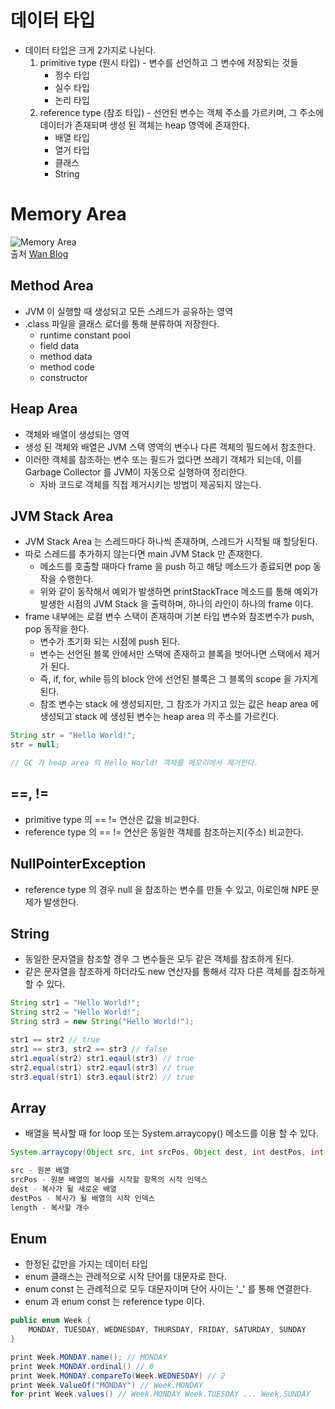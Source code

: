 # 데이터 타입

* 데이터 타입은 크게 2가지로 나뉜다.
    1. primitive type (원시 타입) - 변수를 선언하고 그 변수에 저장되는 것들
        * 정수 타입
        * 실수 타입
        * 논리 타입
    2. reference type (참조 타입) - 선언된 변수는 객체 주소를 가르키며, 그 주소에 데이터가 존재되며 생성 된 객체는 heap 영역에 존재한다.
        * 배열 타입
        * 열거 타입
        * 클래스
        * String

# Memory Area

![Memory Area](https://i.imgur.com/pAh5gIZ.png)
<br/>출처 [Wan Blog](https://minwan1.github.io/2018/06/06/2018-06-06-Java,JVM/)

## Method Area

* JVM 이 실행할 때 생성되고 모든 스레드가 공유하는 영역
* .class 파일을 클래스 로더를 통해 분류하여 저장한다.
    * runtime constant pool
    * field data
    * method data
    * method code
    * constructor

## Heap Area

* 객체와 배열이 생성되는 영역
* 생성 된 객체와 배열은 JVM 스택 영역의 변수나 다른 객체의 필드에서 참조한다.
* 이러한 객체를 참조하는 변수 또는 필드가 없다면 쓰레기 객체가 되는데, 이를 Garbage Collector 를 JVM이 자동으로 실행하여 정리한다.
    * 자바 코드로 객체를 직접 제거시키는 방법이 제공되지 않는다.

## JVM Stack Area

* JVM Stack Area 는 스레드마다 하나씩 존재하며, 스레드가 시작될 때 할당된다.
* 따로 스레드를 추가하지 않는다면 main JVM Stack 만 존재한다.
    * 메소드를 호출할 때마다 frame 을 push 하고 해당 메소드가 종료되면 pop 동작을 수행한다.
    * 위와 같이 동작해서 예외가 발생하면 printStackTrace 메소드를 통해 예외가 발생한 시점의 JVM Stack 을 출력하며, 하나의 라인이 하나의 frame 이다.
* frame 내부에는 로컬 변수 스택이 존재하며 기본 타입 변수와 참조변수가 push, pop 동작을 한다.
    * 변수가 초기화 되는 시점에 push 된다.
    * 변수는 선언된 블록 안에서만 스택에 존재하고 블록을 벗어나면 스택에서 제거가 된다.
    * 즉, if, for, while 등의 block 안에 선언된 블록은 그 블록의 scope 을 가지게 된다.
    * 참조 변수는 stack 에 생성되지만, 그 참조가 가지고 있는 값은 heap area 에 생성되고 stack 에 생성된 변수는 heap area 의 주소를 가르킨다.

```java
String str = "Hello World!";
str = null;

// GC 가 heap area 의 Hello World! 객체를 메모리에서 제거한다.
```

## ==, !=

* primitive type 의 == != 연산은 값을 비교한다.
* reference type 의 == != 연산은 동일한 객체를 참조하는지(주소) 비교한다.

## NullPointerException

* reference type 의 경우 null 을 참조하는 변수를 만들 수 있고, 이로인해 NPE 문제가 발생한다.

## String

* 동일한 문자열을 참조할 경우 그 변수들은 모두 같은 객체를 참조하게 된다.
* 같은 문자열을 참조하게 하더라도 new 연산자를 통해서 각자 다른 객체를 참조하게 할 수 있다.

```java
String str1 = "Hello World!";
String str2 = "Hello World!";
String str3 = new String("Hello World!");

str1 == str2 // true
str1 == str3, str2 == str3 // false
str1.equal(str2) str1.eqaul(str3) // true
str2.equal(str1) str2.eqaul(str3) // true
str3.equal(str1) str3.eqaul(str2) // true
```

## Array

* 배열을 복사할 때 for loop 또는 System.arraycopy() 메소드를 이용 할 수 있다.

```java
System.arraycopy(Object src, int srcPos, Object dest, int destPos, int length);

src - 원본 배열
srcPos - 원본 배열의 복사를 시작할 항목의 시작 인덱스
dest - 복사가 될 새로운 배열
destPos - 복사가 될 배열의 시작 인덱스
length - 복사할 개수
```

## Enum

* 한정된 값만을 가지는 데이터 타입
* enum 클래스는 관례적으로 시작 단어를 대문자로 한다.
* enum const 는 관례적으로 모두 대문자이며 단어 사이는 '_' 를 통해 연결한다.
* enum 과 enum const 는 reference type 이다.

```java
public enum Week {
    MONDAY, TUESDAY, WEDNESDAY, THURSDAY, FRIDAY, SATURDAY, SUNDAY
}

print Week.MONDAY.name(); // MONDAY
print Week.MONDAY.ordinal() // 0
print Week.MONDAY.compareTo(Week.WEDNESDAY) // 2
print Week.ValueOf("MONDAY") // Week.MONDAY
for-print Week.values() // Week.MONDAY Week.TUESDAY ... Week.SUNDAY
```
